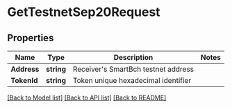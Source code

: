 # GetTestnetSep20Request

## Properties

Name | Type | Description | Notes
------------ | ------------- | ------------- | -------------
**Address** | **string** | Receiver&#39;s SmartBch testnet address | 
**TokenId** | **string** | Token unique hexadecimal identifier | 

[[Back to Model list]](../README.md#documentation-for-models) [[Back to API list]](../README.md#documentation-for-api-endpoints) [[Back to README]](../README.md)


